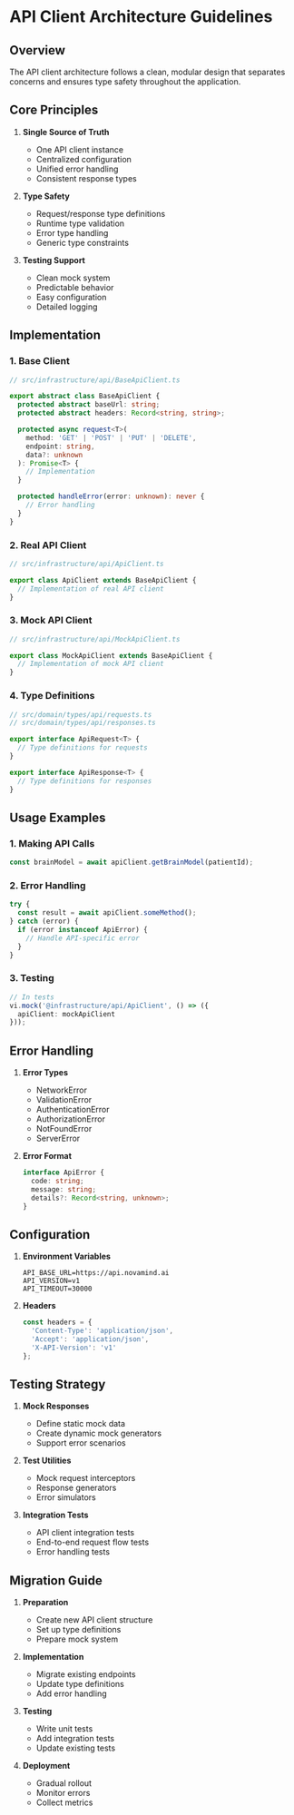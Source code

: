 # API Client Architecture Guidelines

## Overview

The API client architecture follows a clean, modular design that separates concerns and ensures type safety throughout the application.

## Core Principles

1. **Single Source of Truth**
   - One API client instance
   - Centralized configuration
   - Unified error handling
   - Consistent response types

2. **Type Safety**
   - Request/response type definitions
   - Runtime type validation
   - Error type handling
   - Generic type constraints

3. **Testing Support**
   - Clean mock system
   - Predictable behavior
   - Easy configuration
   - Detailed logging

## Implementation

### 1. Base Client

```typescript
// src/infrastructure/api/BaseApiClient.ts

export abstract class BaseApiClient {
  protected abstract baseUrl: string;
  protected abstract headers: Record<string, string>;

  protected async request<T>(
    method: 'GET' | 'POST' | 'PUT' | 'DELETE',
    endpoint: string,
    data?: unknown
  ): Promise<T> {
    // Implementation
  }

  protected handleError(error: unknown): never {
    // Error handling
  }
}
```

### 2. Real API Client

```typescript
// src/infrastructure/api/ApiClient.ts

export class ApiClient extends BaseApiClient {
  // Implementation of real API client
}
```

### 3. Mock API Client

```typescript
// src/infrastructure/api/MockApiClient.ts

export class MockApiClient extends BaseApiClient {
  // Implementation of mock API client
}
```

### 4. Type Definitions

```typescript
// src/domain/types/api/requests.ts
// src/domain/types/api/responses.ts

export interface ApiRequest<T> {
  // Type definitions for requests
}

export interface ApiResponse<T> {
  // Type definitions for responses
}
```

## Usage Examples

### 1. Making API Calls

```typescript
const brainModel = await apiClient.getBrainModel(patientId);
```

### 2. Error Handling

```typescript
try {
  const result = await apiClient.someMethod();
} catch (error) {
  if (error instanceof ApiError) {
    // Handle API-specific error
  }
}
```

### 3. Testing

```typescript
// In tests
vi.mock('@infrastructure/api/ApiClient', () => ({
  apiClient: mockApiClient
}));
```

## Error Handling

1. **Error Types**
   - NetworkError
   - ValidationError
   - AuthenticationError
   - AuthorizationError
   - NotFoundError
   - ServerError

2. **Error Format**
   ```typescript
   interface ApiError {
     code: string;
     message: string;
     details?: Record<string, unknown>;
   }
   ```

## Configuration

1. **Environment Variables**
   ```env
   API_BASE_URL=https://api.novamind.ai
   API_VERSION=v1
   API_TIMEOUT=30000
   ```

2. **Headers**
   ```typescript
   const headers = {
     'Content-Type': 'application/json',
     'Accept': 'application/json',
     'X-API-Version': 'v1'
   };
   ```

## Testing Strategy

1. **Mock Responses**
   - Define static mock data
   - Create dynamic mock generators
   - Support error scenarios

2. **Test Utilities**
   - Mock request interceptors
   - Response generators
   - Error simulators

3. **Integration Tests**
   - API client integration tests
   - End-to-end request flow tests
   - Error handling tests

## Migration Guide

1. **Preparation**
   - Create new API client structure
   - Set up type definitions
   - Prepare mock system

2. **Implementation**
   - Migrate existing endpoints
   - Update type definitions
   - Add error handling

3. **Testing**
   - Write unit tests
   - Add integration tests
   - Update existing tests

4. **Deployment**
   - Gradual rollout
   - Monitor errors
   - Collect metrics 